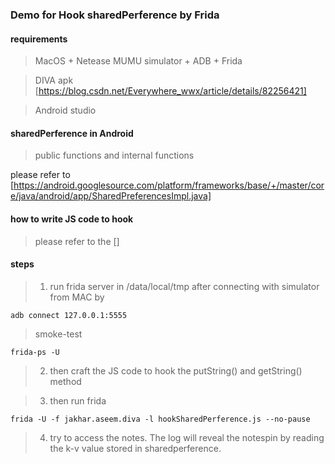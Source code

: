 ### Demo for Hook sharedPerference by Frida ###

#### requirements ####

> MacOS + Netease MUMU simulator + ADB + Frida 

> DIVA apk
[https://blog.csdn.net/Everywhere_wwx/article/details/82256421]

> Android studio


#### sharedPerference in Android ####

> public functions and internal functions

please refer to 
[https://android.googlesource.com/platform/frameworks/base/+/master/core/java/android/app/SharedPreferencesImpl.java]

#### how to write JS code to hook #####
>please refer to the 
[]

#### steps ####
>1. run frida server in /data/local/tmp after connecting with simulator from MAC by 

```
adb connect 127.0.0.1:5555

```
>smoke-test 
```
frida-ps -U
```
>2. then craft the JS code to hook the putString() and getString() method

> 3. then run frida
```
frida -U -f jakhar.aseem.diva -l hookSharedPerference.js --no-pause
```
>4. try to access the notes. The log will reveal the notespin by reading the k-v value stored in sharedperference.

